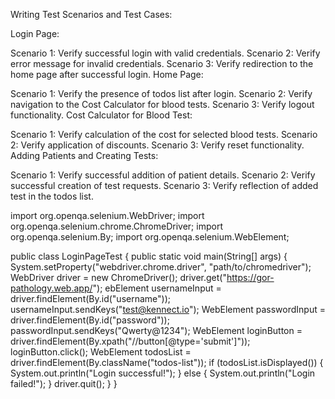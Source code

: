 Writing Test Scenarios and Test Cases:

Login Page:

Scenario 1: Verify successful login with valid credentials.
Scenario 2: Verify error message for invalid credentials.
Scenario 3: Verify redirection to the home page after successful login.
Home Page:

Scenario 1: Verify the presence of todos list after login.
Scenario 2: Verify navigation to the Cost Calculator for blood tests.
Scenario 3: Verify logout functionality.
Cost Calculator for Blood Test:

Scenario 1: Verify calculation of the cost for selected blood tests.
Scenario 2: Verify application of discounts.
Scenario 3: Verify reset functionality.
Adding Patients and Creating Tests:

Scenario 1: Verify successful addition of patient details.
Scenario 2: Verify successful creation of test requests.
Scenario 3: Verify reflection of added test in the todos list.


import org.openqa.selenium.WebDriver;
import org.openqa.selenium.chrome.ChromeDriver;
import org.openqa.selenium.By;
import org.openqa.selenium.WebElement;

public class LoginPageTest {
    public static void main(String[] args) {
        System.setProperty("webdriver.chrome.driver", "path/to/chromedriver");
        WebDriver driver = new ChromeDriver();
        driver.get("https://gor-pathology.web.app/");
        ebElement usernameInput = driver.findElement(By.id("username"));
        usernameInput.sendKeys("test@kennect.io");
        WebElement passwordInput = driver.findElement(By.id("password"));
        passwordInput.sendKeys("Qwerty@1234");
        WebElement loginButton = driver.findElement(By.xpath("//button[@type='submit']"));
        loginButton.click();
        WebElement todosList = driver.findElement(By.className("todos-list"));
        if (todosList.isDisplayed()) {
            System.out.println("Login successful!");
        } else {
            System.out.println("Login failed!");
        }
        driver.quit();
    }
}
